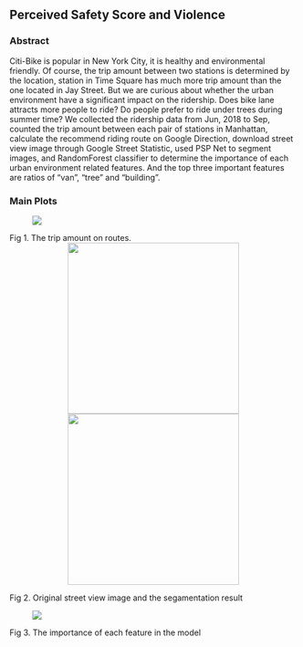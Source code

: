 ## Perceived Safety Score and Violence

### Abstract 

Citi-Bike is popular in New York City, it is healthy and environmental friendly. Of course, the trip amount between two stations is determined by the location, station in Time Square has much more trip amount than the one located in Jay Street. But we are curious about whether the urban environment have a significant impact on the ridership. Does bike lane attracts more people to ride? Do people prefer to ride under trees during summer time? We collected the ridership data from Jun, 2018 to Sep, counted the trip amount between each pair of stations in Manhattan, calculate the recommend riding route on Google Direction, download street view image through Google Street Statistic, used PSP Net to segment images, and RandomForest classifier to determine the importance of each urban environment related features. And the top three important features are ratios of “van”, “tree” and “building”.

### Main Plots
<figure>
    <img src="https://i.imgur.com/414iAIXl.jpg">
</figure>
Fig 1. The trip amount on routes.


<center class="half">
    <img src="https://i.imgur.com/dDiGAVGm.jpg" width="300"/><img src="https://i.imgur.com/PL38MwCm.png" width="300"/>
</center>

Fig 2. Original street view image and the segamentation result


<figure>
    <img src="https://i.imgur.com/kFWUXru.png">
</figure>
Fig 3. The importance of each feature in the model


